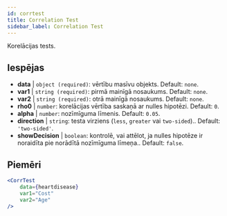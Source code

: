 ```yaml
---
id: corrtest
title: Correlation Test
sidebar_label: Correlation Test
---
```


Korelācijas tests.

## Iespējas

* __data__ | `object (required)`: vērtību masīvu objekts. Default: `none`.
* __var1__ | `string (required)`: pirmā mainīgā nosaukums. Default: `none`.
* __var2__ | `string (required)`: otrā mainīgā nosaukums. Default: `none`.
* __rho0__ | `number`: korelācijas vērtība saskaņā ar nulles hipotēzi. Default: `0`.
* __alpha__ | `number`: nozīmīguma līmenis. Default: `0.05`.
* __direction__ | `string`: testa virziens (`less`, `greater` vai `two-sided`).. Default: `'two-sided'`.
* __showDecision__ | `boolean`: kontrolē, vai attēlot, ja nulles hipotēze ir noraidīta pie norādītā nozīmīguma līmeņa.. Default: `false`.


## Piemēri

```jsx live
<CorrTest
    data={heartdisease} 
    var1="Cost"
    var2="Age"
/>
```
